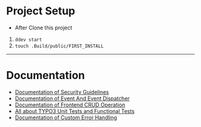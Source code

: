 # Project Setup
* After Clone this project

1. `ddev start`
2. `touch .Build/public/FIRST_INSTALL`

---

# Documentation

* [Documentation of Security Guidelines](Documentation/SecurityGuidelines/Guidelines.md)
* [Documentation of Event And Event Dispatcher](Documentation/Event/EventandEventDispatcher.md)
* [Documentation of Frontend CRUD Operation](Documentation/FrontendCRUDOprations/CRUD.md)
* [All about TYPO3 Unit Tests and Functional Tests](Documentation/PHPUnitTest/PHPUnitTest.md)
* [Documentation of Custom Error Handling](Documentation/ErrorHandling/ErrorHandling.md)
